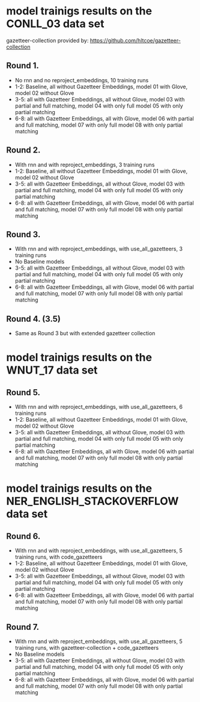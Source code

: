 # model trainigs results on the CONLL_03 data set
gazetteer-collection provided by: https://github.com/hltcoe/gazetteer-collection

## Round 1.
- No rnn and no reproject_embeddings, 10 training runs
- 1-2: Baseline, all without Gazetteer Embeddings, model 01 with Glove, model 02 without Glove
- 3-5: all with Gazetteer Embeddings, all without Glove, model 03 with partial and full matching, model 04 with only full model 05 with only partial matching
- 6-8: all with Gazetteer Embeddings, all with Glove, model 06 with partial and full matching, model 07 with only full model 08 with only partial matching

## Round 2.
- With rnn and with reproject_embeddings, 3 training runs
- 1-2: Baseline, all without Gazetteer Embeddings, model 01 with Glove, model 02 without Glove
- 3-5: all with Gazetteer Embeddings, all without Glove, model 03 with partial and full matching, model 04 with only full model 05 with only partial matching
- 6-8: all with Gazetteer Embeddings, all with Glove, model 06 with partial and full matching, model 07 with only full model 08 with only partial matching

## Round 3.
- With rnn and with reproject_embeddings, with use_all_gazetteers, 3 training runs
- No Baseline models
- 3-5: all with Gazetteer Embeddings, all without Glove, model 03 with partial and full matching, model 04 with only full model 05 with only partial matching
- 6-8: all with Gazetteer Embeddings, all with Glove, model 06 with partial and full matching, model 07 with only full model 08 with only partial matching

## Round 4. (3.5)
- Same as Round 3 but with extended gazetteer collection

# model trainigs results on the WNUT_17 data set

## Round 5.
- With rnn and with reproject_embeddings, with use_all_gazetteers, 6 training runs
- 1-2: Baseline, all without Gazetteer Embeddings, model 01 with Glove, model 02 without Glove
- 3-5: all with Gazetteer Embeddings, all without Glove, model 03 with partial and full matching, model 04 with only full model 05 with only partial matching
- 6-8: all with Gazetteer Embeddings, all with Glove, model 06 with partial and full matching, model 07 with only full model 08 with only partial matching

# model trainigs results on the NER_ENGLISH_STACKOVERFLOW data set

## Round 6.
- With rnn and with reproject_embeddings, with use_all_gazetteers, 5 training runs, with code_gazetteers
- 1-2: Baseline, all without Gazetteer Embeddings, model 01 with Glove, model 02 without Glove
- 3-5: all with Gazetteer Embeddings, all without Glove, model 03 with partial and full matching, model 04 with only full model 05 with only partial matching
- 6-8: all with Gazetteer Embeddings, all with Glove, model 06 with partial and full matching, model 07 with only full model 08 with only partial matching

## Round 7.
- With rnn and with reproject_embeddings, with use_all_gazetteers, 5 training runs, with gazetteer-collection + code_gazetteers
- No Baseline models
- 3-5: all with Gazetteer Embeddings, all without Glove, model 03 with partial and full matching, model 04 with only full model 05 with only partial matching
- 6-8: all with Gazetteer Embeddings, all with Glove, model 06 with partial and full matching, model 07 with only full model 08 with only partial matching
